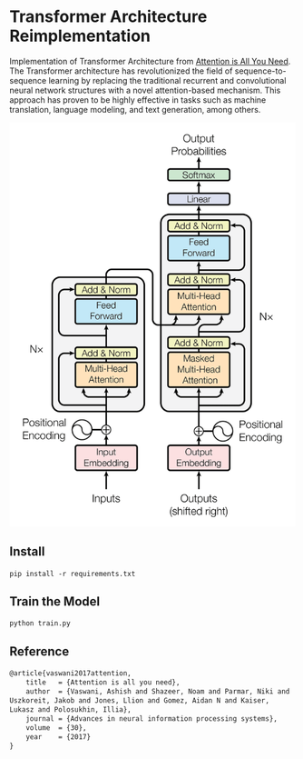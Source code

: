 # Transformer Architecture Reimplementation

Implementation of Transformer Architecture from [Attention is All You Need](https://arxiv.org/abs/1706.03762). The Transformer architecture has revolutionized the field of sequence-to-sequence learning by replacing the traditional recurrent and convolutional neural network structures with a novel attention-based mechanism. This approach has proven to be highly effective in tasks such as machine translation, language modeling, and text generation, among others.

![](img/attention_arch.jpeg)

## Install

```
pip install -r requirements.txt
```

## Train the Model

```
python train.py
```

## Reference

```
@article{vaswani2017attention,
    title   = {Attention is all you need},
    author  = {Vaswani, Ashish and Shazeer, Noam and Parmar, Niki and Uszkoreit, Jakob and Jones, Llion and Gomez, Aidan N and Kaiser,  Lukasz and Polosukhin, Illia},
    journal = {Advances in neural information processing systems},
    volume  = {30},
    year    = {2017}
}
```
